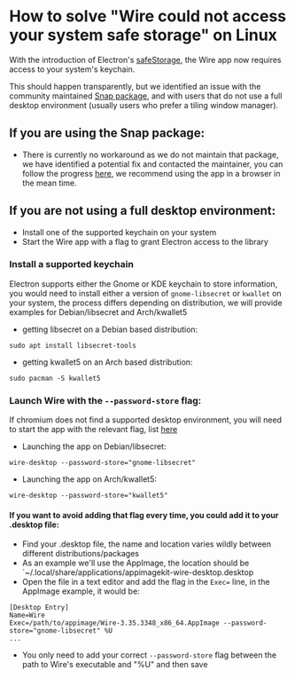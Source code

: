 # How to solve "Wire could not access your system safe storage" on Linux

With the introduction of Electron's [safeStorage](https://www.electronjs.org/docs/latest/api/safe-storage), the Wire app now requires access to your system's keychain.

This should happen transparently, but we identified an issue with the community maintained [Snap package](https://snapcraft.io/wire), and with users that do not use a full desktop environment (usually users who prefer a tiling window manager).

## If you are using the Snap package:
- There is currently no workaround as we do not maintain that package, we have identified a potential fix and contacted the maintainer, you can follow the progress [here](https://github.com/wireapp/wire-desktop/issues/7764), we recommend using the app in a browser in the mean time.

## If you are not using a full desktop environment:
- Install one of the supported keychain on your system
- Start the Wire app with a flag to grant Electron access to the library

### Install a supported keychain
Electron supports either the Gnome or KDE keychain to store information, you would need to install either a version of `gnome-libsecret` or `kwallet` on your system, the process differs depending on distribution, we will provide examples for Debian/libsecret and Arch/kwallet5

- getting libsecret on a Debian based distribution:
```
sudo apt install libsecret-tools
```
- getting kwallet5 on an Arch based distribution:
```
sudo pacman -S kwallet5
```

### Launch Wire with the `--password-store` flag:
If chromium does not find a supported desktop environment, you will need to start the app with the relevant flag, list [here](https://www.electronjs.org/docs/latest/api/safe-storage#safestoragegetselectedstoragebackend-linux)
- Launching the app on Debian/libsecret:
```
wire-desktop --password-store="gnome-libsecret"
```
- Launching the app on Arch/kwallet5:
```
wire-desktop --password-store="kwallet5"
```
#### If you want to avoid adding that flag every time, you could add it to your .desktop file:
- Find your .desktop file, the name and location varies wildly between different distributions/packages
- As an example we'll use the AppImage, the location should be `~/.local/share/applications/appimagekit-wire-desktop.desktop
- Open the file in a text editor and add the flag in the `Exec=` line, in the AppImage example, it would be:
```
[Desktop Entry]
Name=Wire
Exec=/path/to/appimage/Wire-3.35.3348_x86_64.AppImage --password-store="gnome-libsecret" %U 
...
```
- You only need to add your correct `--password-store` flag between the path to Wire's executable and "%U" and then save
